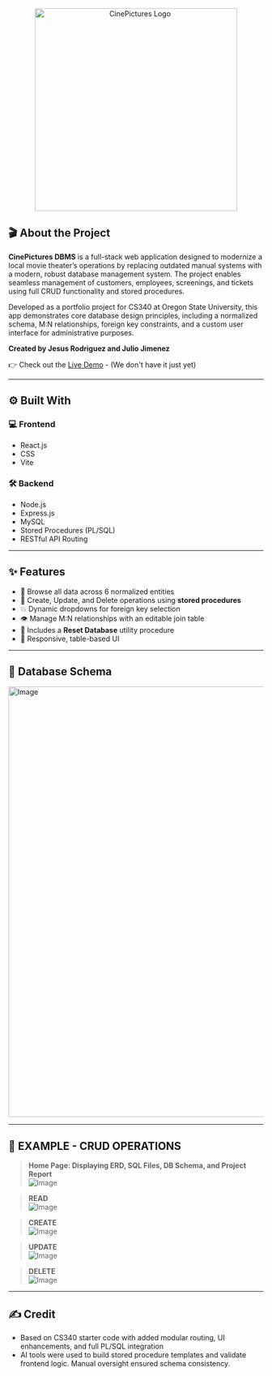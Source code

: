 <div align="center">
  <img width="400" alt="CinePictures Logo" src="https://github.com/user-attachments/assets/5d2ff0af-147b-44a9-b002-7d7a81da2994" />
</div>

## 🎬 About the Project

**CinePictures DBMS** is a full-stack web application designed to modernize a local movie theater’s operations by replacing outdated manual systems with a modern, robust database management system. The project enables seamless management of customers, employees, screenings, and tickets using full CRUD functionality and stored procedures.

Developed as a portfolio project for CS340 at Oregon State University, this app demonstrates core database design principles, including a normalized schema, M:N relationships, foreign key constraints, and a custom user interface for administrative purposes.

**Created by Jesus Rodriguez and Julio Jimenez**

👉 Check out the [Live Demo](http://classwork.engr.oregonstate.edu:32829) - (We don't have it just yet)

---

## ⚙️ Built With

### 💻 Frontend
- React.js
- CSS
- Vite

### 🛠 Backend
- Node.js
- Express.js
- MySQL 
- Stored Procedures (PL/SQL)
- RESTful API Routing

---

## ✨ Features

- 🔎 Browse all data across 6 normalized entities
- 🧾 Create, Update, and Delete operations using **stored procedures**
- 💥 Dynamic dropdowns for foreign key selection
- 👁️ Manage M:N relationships with an editable join table
- 🔄 Includes a **Reset Database** utility procedure
- 💫 Responsive, table-based UI

---

## 📄 Database Schema

<img width="850" alt="Image" src="https://github.com/user-attachments/assets/e6e94794-270e-485d-af84-5fe9d2c231f0" />

---

## 📸 EXAMPLE - CRUD OPERATIONS

> **Home Page: Displaying ERD, SQL Files, DB Schema, and Project Report**  
![Image](https://github.com/user-attachments/assets/4e6d7c5a-2d7e-4a89-a03a-04227aa3730c)

> **READ**  
![Image](https://github.com/user-attachments/assets/1d024c7e-1d4f-436d-93ac-73970916fcb7)

> **CREATE**  
![Image](https://github.com/user-attachments/assets/63c97708-f757-4319-b5eb-b8a7779d618f)

> **UPDATE**  
![Image](https://github.com/user-attachments/assets/81945ab7-e0cf-439d-a641-3ac434b536af)

> **DELETE**  
![Image](https://github.com/user-attachments/assets/cc7d9a59-b1ab-447e-ab36-e4c41ac18df2)

---

## ✍️ Credit

- Based on CS340 starter code with added modular routing, UI enhancements, and full PL/SQL integration  
- AI tools were used to build stored procedure templates and validate frontend logic. Manual oversight ensured schema consistency.
